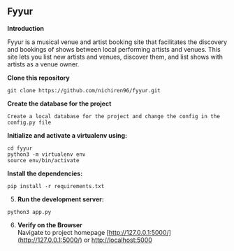 Fyyur
-----

**Introduction**

Fyyur is a musical venue and artist booking site that facilitates the discovery and bookings of shows between local performing artists and venues. This site lets you list new artists and venues, discover them, and list shows with artists as a venue owner.

**Clone this repository**
```
git clone https://github.com/nichiren96/fyyur.git
```
**Create the database for the project**
```
Create a local database for the project and change the config in the config.py file
```
**Initialize and activate a virtualenv using:**
```
cd fyyur
python3 -m virtualenv env
source env/bin/activate
```

**Install the dependencies:**
```
pip install -r requirements.txt
```

5. **Run the development server:**
```
python3 app.py
```

6. **Verify on the Browser**<br>
Navigate to project homepage [http://127.0.0.1:5000/](http://127.0.0.1:5000/) or [http://localhost:5000](http://localhost:5000) 

